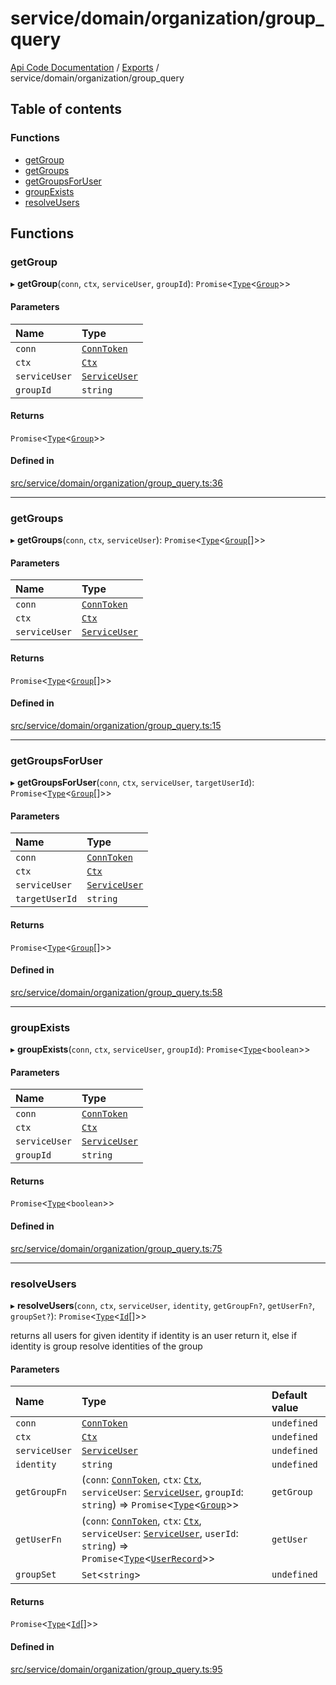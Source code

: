 # service/domain/organization/group\_query
 
[Api Code Documentation](../README.md) / [Exports](../modules.md) / service/domain/organization/group\_query

## Table of contents

### Functions

- [getGroup](service_domain_organization_group_query.md#getgroup)
- [getGroups](service_domain_organization_group_query.md#getgroups)
- [getGroupsForUser](service_domain_organization_group_query.md#getgroupsforuser)
- [groupExists](service_domain_organization_group_query.md#groupexists)
- [resolveUsers](service_domain_organization_group_query.md#resolveusers)

## Functions

### getGroup

▸ **getGroup**(`conn`, `ctx`, `serviceUser`, `groupId`): `Promise`<[`Type`](result.md#type)<[`Group`](../interfaces/service_domain_organization_group.Group.md)\>\>

#### Parameters

| Name | Type |
| :------ | :------ |
| `conn` | [`ConnToken`](service_conn.md#conntoken) |
| `ctx` | [`Ctx`](../interfaces/lib_ctx.Ctx.md) |
| `serviceUser` | [`ServiceUser`](../interfaces/service_domain_organization_service_user.ServiceUser.md) |
| `groupId` | `string` |

#### Returns

`Promise`<[`Type`](result.md#type)<[`Group`](../interfaces/service_domain_organization_group.Group.md)\>\>

#### Defined in

[src/service/domain/organization/group_query.ts:36](https://github.com/openkfw/TruBudget/blob/4d7fd4be/api/src/service/domain/organization/group_query.ts#L36)

___

### getGroups

▸ **getGroups**(`conn`, `ctx`, `serviceUser`): `Promise`<[`Type`](result.md#type)<[`Group`](../interfaces/service_domain_organization_group.Group.md)[]\>\>

#### Parameters

| Name | Type |
| :------ | :------ |
| `conn` | [`ConnToken`](service_conn.md#conntoken) |
| `ctx` | [`Ctx`](../interfaces/lib_ctx.Ctx.md) |
| `serviceUser` | [`ServiceUser`](../interfaces/service_domain_organization_service_user.ServiceUser.md) |

#### Returns

`Promise`<[`Type`](result.md#type)<[`Group`](../interfaces/service_domain_organization_group.Group.md)[]\>\>

#### Defined in

[src/service/domain/organization/group_query.ts:15](https://github.com/openkfw/TruBudget/blob/4d7fd4be/api/src/service/domain/organization/group_query.ts#L15)

___

### getGroupsForUser

▸ **getGroupsForUser**(`conn`, `ctx`, `serviceUser`, `targetUserId`): `Promise`<[`Type`](result.md#type)<[`Group`](../interfaces/service_domain_organization_group.Group.md)[]\>\>

#### Parameters

| Name | Type |
| :------ | :------ |
| `conn` | [`ConnToken`](service_conn.md#conntoken) |
| `ctx` | [`Ctx`](../interfaces/lib_ctx.Ctx.md) |
| `serviceUser` | [`ServiceUser`](../interfaces/service_domain_organization_service_user.ServiceUser.md) |
| `targetUserId` | `string` |

#### Returns

`Promise`<[`Type`](result.md#type)<[`Group`](../interfaces/service_domain_organization_group.Group.md)[]\>\>

#### Defined in

[src/service/domain/organization/group_query.ts:58](https://github.com/openkfw/TruBudget/blob/4d7fd4be/api/src/service/domain/organization/group_query.ts#L58)

___

### groupExists

▸ **groupExists**(`conn`, `ctx`, `serviceUser`, `groupId`): `Promise`<[`Type`](result.md#type)<`boolean`\>\>

#### Parameters

| Name | Type |
| :------ | :------ |
| `conn` | [`ConnToken`](service_conn.md#conntoken) |
| `ctx` | [`Ctx`](../interfaces/lib_ctx.Ctx.md) |
| `serviceUser` | [`ServiceUser`](../interfaces/service_domain_organization_service_user.ServiceUser.md) |
| `groupId` | `string` |

#### Returns

`Promise`<[`Type`](result.md#type)<`boolean`\>\>

#### Defined in

[src/service/domain/organization/group_query.ts:75](https://github.com/openkfw/TruBudget/blob/4d7fd4be/api/src/service/domain/organization/group_query.ts#L75)

___

### resolveUsers

▸ **resolveUsers**(`conn`, `ctx`, `serviceUser`, `identity`, `getGroupFn?`, `getUserFn?`, `groupSet?`): `Promise`<[`Type`](result.md#type)<[`Id`](service_domain_organization_user_record.md#id)[]\>\>

returns all users for given identity
 if identity is an user return it,
 else if identity is group resolve identities of the group

#### Parameters

| Name | Type | Default value |
| :------ | :------ | :------ |
| `conn` | [`ConnToken`](service_conn.md#conntoken) | `undefined` |
| `ctx` | [`Ctx`](../interfaces/lib_ctx.Ctx.md) | `undefined` |
| `serviceUser` | [`ServiceUser`](../interfaces/service_domain_organization_service_user.ServiceUser.md) | `undefined` |
| `identity` | `string` | `undefined` |
| `getGroupFn` | (`conn`: [`ConnToken`](service_conn.md#conntoken), `ctx`: [`Ctx`](../interfaces/lib_ctx.Ctx.md), `serviceUser`: [`ServiceUser`](../interfaces/service_domain_organization_service_user.ServiceUser.md), `groupId`: `string`) => `Promise`<[`Type`](result.md#type)<[`Group`](../interfaces/service_domain_organization_group.Group.md)\>\> | `getGroup` |
| `getUserFn` | (`conn`: [`ConnToken`](service_conn.md#conntoken), `ctx`: [`Ctx`](../interfaces/lib_ctx.Ctx.md), `serviceUser`: [`ServiceUser`](../interfaces/service_domain_organization_service_user.ServiceUser.md), `userId`: `string`) => `Promise`<[`Type`](result.md#type)<[`UserRecord`](../interfaces/service_domain_organization_user_record.UserRecord.md)\>\> | `getUser` |
| `groupSet` | `Set`<`string`\> | `undefined` |

#### Returns

`Promise`<[`Type`](result.md#type)<[`Id`](service_domain_organization_user_record.md#id)[]\>\>

#### Defined in

[src/service/domain/organization/group_query.ts:95](https://github.com/openkfw/TruBudget/blob/4d7fd4be/api/src/service/domain/organization/group_query.ts#L95)
